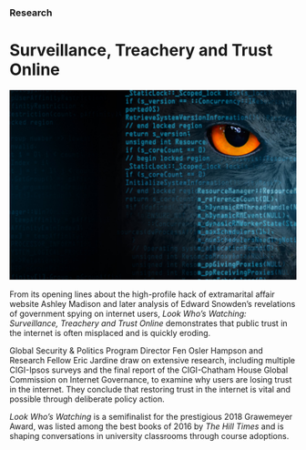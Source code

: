 ### Research

# Surveillance, Treachery and Trust Online

<div class="img-container">
  <img class="progressive" src="assets/slides/LWW_background-image.jpg" alt="">
</div>

From its opening lines about the high-profile hack of extramarital affair website Ashley Madison and later analysis of Edward Snowden’s revelations of government spying on internet users, *Look Who’s Watching: Surveillance, Treachery and Trust Online* demonstrates that public trust in the internet is often misplaced and is quickly eroding.

Global Security & Politics Program Director Fen Osler Hampson and Research Fellow Eric Jardine draw on extensive research, including multiple CIGI-Ipsos surveys and the final report of the CIGI-Chatham House Global Commission on Internet Governance, to examine why users are losing trust in the internet. They conclude that restoring trust in the internet is vital and possible through deliberate policy action. 

*Look Who’s Watching* is a semifinalist for the prestigious 2018 Grawemeyer Award, was listed among the best books of 2016 by *The Hill Times* and is shaping conversations in university classrooms through course adoptions. 
